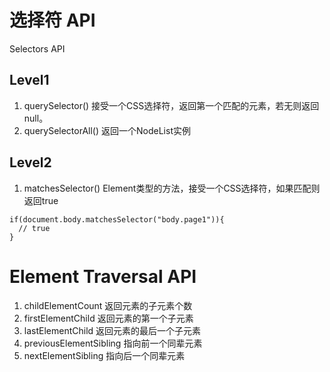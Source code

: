 # 选择符 API
Selectors API
## Level1
1. querySelector()
接受一个CSS选择符，返回第一个匹配的元素，若无则返回null。
2. querySelectorAll()
返回一个NodeList实例

## Level2
1. matchesSelector()
Element类型的方法，接受一个CSS选择符，如果匹配则返回true
```
if(document.body.matchesSelector("body.page1")){
  // true
}
```

# Element Traversal API
1. childElementCount 
返回元素的子元素个数
2. firstElementChild
返回元素的第一个子元素
3. lastElementChild
返回元素的最后一个子元素
4. previousElementSibling
指向前一个同辈元素
5. nextElementSibling
指向后一个同辈元素